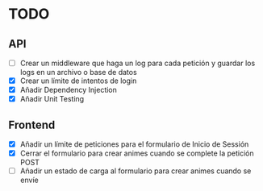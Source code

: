 # TODO

## API

- [ ] Crear un middleware que haga un log para cada petición y guardar los logs en un archivo o base de datos
- [x] Crear un límite de intentos de login
- [x] Añadir Dependency Injection
- [x] Añadir Unit Testing

## Frontend

- [X] Añadir un límite de peticiones para el formulario de Inicio de Sessión
- [X] Cerrar el formulario para crear animes cuando se complete la petición POST
- [ ] Añadir un estado de carga al formulario para crear animes cuando se envíe
